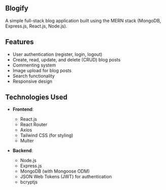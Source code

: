 ## Blogify

A simple full-stack blog application built using the MERN stack (MongoDB, Express.js, React.js, Node.js).
## Features

- User authentication (register, login, logout)
- Create, read, update, and delete (CRUD) blog posts
- Commenting system
- Image upload for blog posts
- Search functionality
- Responsive design

## Technologies Used

- **Frontend**:
  - React.js
  - React Router
  - Axios
  - Tailwind CSS (for styling)
  - Multer


- **Backend**:
  - Node.js
  - Express.js
  - MongoDB (with Mongoose ODM)
  - JSON Web Tokens (JWT) for authentication
  - bcryptjs
